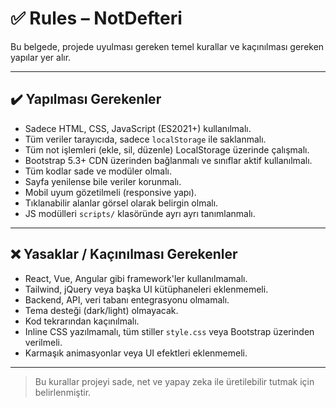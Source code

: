 # ✅ Rules – NotDefteri

Bu belgede, projede uyulması gereken temel kurallar ve kaçınılması gereken yapılar yer alır.

---

## ✔️ Yapılması Gerekenler

- Sadece HTML, CSS, JavaScript (ES2021+) kullanılmalı.
- Tüm veriler tarayıcıda, sadece `localStorage` ile saklanmalı.
- Tüm not işlemleri (ekle, sil, düzenle) LocalStorage üzerinde çalışmalı.
- Bootstrap 5.3+ CDN üzerinden bağlanmalı ve sınıflar aktif kullanılmalı.
- Tüm kodlar sade ve modüler olmalı.
- Sayfa yenilense bile veriler korunmalı.
- Mobil uyum gözetilmeli (responsive yapı).
- Tıklanabilir alanlar görsel olarak belirgin olmalı.
- JS modülleri `scripts/` klasöründe ayrı ayrı tanımlanmalı.

---

## ❌ Yasaklar / Kaçınılması Gerekenler

- React, Vue, Angular gibi framework'ler kullanılmamalı.
- Tailwind, jQuery veya başka UI kütüphaneleri eklenmemeli.
- Backend, API, veri tabanı entegrasyonu olmamalı.
- Tema desteği (dark/light) olmayacak.
- Kod tekrarından kaçınılmalı.
- Inline CSS yazılmamalı, tüm stiller `style.css` veya Bootstrap üzerinden verilmeli.
- Karmaşık animasyonlar veya UI efektleri eklenmemeli.

---

> Bu kurallar projeyi sade, net ve yapay zeka ile üretilebilir tutmak için belirlenmiştir.
